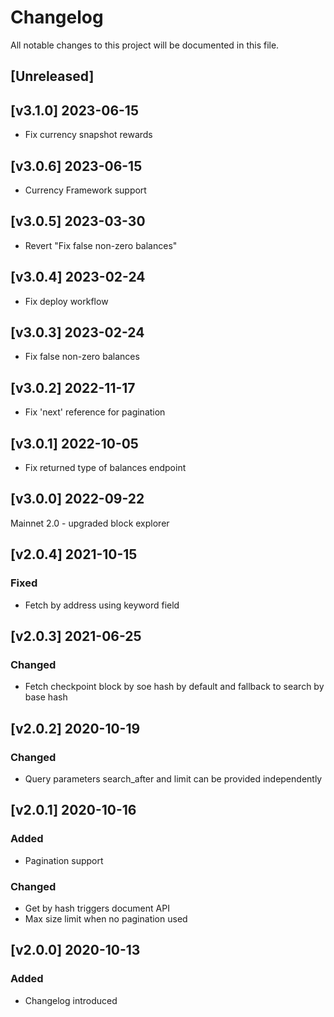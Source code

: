 # Changelog
All notable changes to this project will be documented in this file.

## [Unreleased]

## [v3.1.0] 2023-06-15
- Fix currency snapshot rewards

## [v3.0.6] 2023-06-15
- Currency Framework support

## [v3.0.5] 2023-03-30
- Revert "Fix false non-zero balances"

## [v3.0.4] 2023-02-24
- Fix deploy workflow

## [v3.0.3] 2023-02-24
- Fix false non-zero balances

## [v3.0.2] 2022-11-17
- Fix 'next' reference for pagination

## [v3.0.1] 2022-10-05
- Fix returned type of balances endpoint

## [v3.0.0] 2022-09-22
Mainnet 2.0 - upgraded block explorer

## [v2.0.4] 2021-10-15
### Fixed
- Fetch by address using keyword field

## [v2.0.3] 2021-06-25
### Changed
- Fetch checkpoint block by soe hash by default and fallback to search by base hash

## [v2.0.2] 2020-10-19
### Changed
- Query parameters search_after and limit can be provided independently

## [v2.0.1] 2020-10-16
### Added
- Pagination support
### Changed
- Get by hash triggers document API
- Max size limit when no pagination used

## [v2.0.0] 2020-10-13
### Added
- Changelog introduced
